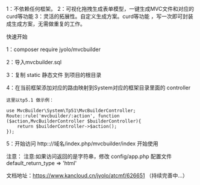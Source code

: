 1：不依赖任何框架。
2：可视化拖拽生成表单模型，一键生成MVC文件和对应的curd等功能
3：灵活的拓展性。自定义生成方案。curd等功能 ，写一次即可封装成生成方案，无需做重复的工作。

快速开始 

1：composer require jyolo/mvcbuilder 

2：导入mvcbuilder.sql

3：复制 static 静态文件 到项目的根目录 

4：在当前框架添加对应的路由映射到System对应的框架目录里面的 controller

    这里以tp5.1 做示例：
    
    use MvcBuilder\System\Tp51\MvcBuilderController;
    Route::rule('mvcbuilder/:action', function ($action,MvcBuilderController $builderController){
        return $builderController->$action();
    });
        
5：开始访问 http:://域名/index.php/mvcbuilder/index 开始使用  

注意： 注意:如果访问返回的是字符串，修改 config/app.php 配置文件  default_return_type => 'html'

文档地址：https://www.kancloud.cn/jyolo/atcmf/626651 （持续完善中...）

